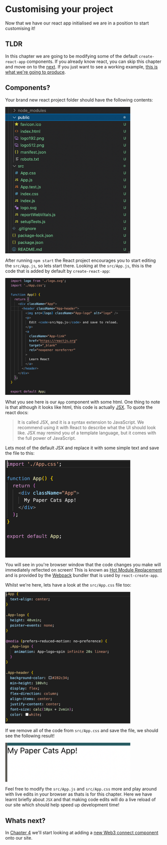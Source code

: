 # Customising your project

Now that we have our react app initialised we are in a position to start customising it!  

## TLDR
In this chapter we are going to be modifying some of the default `create-react-app` components.  If you already know react, you can skip this chapter and move on to the [next](../chapter-4/).  If you just want to see a working example, [this is what we're going to produce](https://codesandbox.io/s/chapter-3-vanilla-react-js-6pt5mo).

## Components?
Your brand new react project folder should have the following contents:

<img src='../assets/chapter-3-default-files.png' width="400" align="center" />

After running `npm start` the React project encourages you to start editing the `src/App.js`, so lets start there.  Looking at the `src/App.js`, this is the code that is added by default by `create-react-app`:

<img src='../assets/chapter-3-index.js.png' width="400" align="center" />

What you see here is our `App` component with some html.  One thing to note is that although it looks like html, this code is actually [JSX](https://reactjs.org/docs/introducing-jsx.html).  To quote the react docs:

> It is called JSX, and it is a syntax extension to JavaScript. We recommend using it with React to describe what the UI should look like. JSX may remind you of a template language, but it comes with the full power of JavaScript.

Lets most of the default JSX and replace it with some simple text and save the file to this:

<img src='../assets/chapter-3-changed-index.js.png' width="400" align="center" />

You will see in you're browser window that the code changes you make will immediately reflected on screen!  This is known as [Hot Module Replacement](https://webpack.js.org/concepts/hot-module-replacement/) and is provided by the [Webpack](https://webpack.js.org/) bundler that is used by `react-create-app`.

Whilst we're here, lets have a look at the `src/App.css` file too:

<img src='../assets/chapter-3-index.css.png' width="400" align="center" />

If we remove all of the code from `src/App.css` and save the file, we should see the following result!

<img src='../assets/chapter-3-changed-app.png' width="400" align="center" />

Feel free to modify the `src/App.js` and `src/App.css` more and play around with live edits in your browser as thats is for this chapter.  Here we have learnt briefly about `JSX` and that making code edits will do a live reload of our site which should help speed up development time! 

## Whats next?
In [Chapter 4](../chapter-4) we'll start looking at adding a [new Web3 connect component](https://github.com/coolcatsnft/web3-widget) onto our site.
